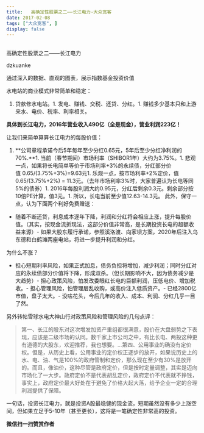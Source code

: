 ```yaml
---
title:   高确定性股票之二——长江电力-大众宽客
date: 2017-02-08
tags: ["大众宽客", ]
display: false
---
```



## 



高确定性股票之二——长江电力




dzkuanke




通过深入的数据、直观的图表，展示指数基金投资价值


水电站的商业模式非常简单和稳定：
1. 贷款修水电站。1. 发电、赚钱、交税、还贷、分红。1. 赚钱多少基本只和上游来水、电价、税率、利率相关。


**具体到长江电力，2016年营业收入490亿（全是现金），营业利润223亿！**



让我们来简单算算长江电力的每股价值：
1. **公司章程承诺今后5年每年至少分红0.65元，5年后至少分红净利润的70%.**1. 当前（春节期间）市场利率（SHIBOR1年）大约为3.75%。1. 悲观一点，如果将长电简单等价于市场利率+3%的永续债，分红部分价值&nbsp;0.65/(3.75%+3%)=9.63元1. 乐观一点，按市场利率+2%定价，值 0.65/(3.75%+2%) = 11.3元。（去年市场利率3%时，大家普遍认为长电等同5%的债券）1. 2016年每股利润大约0.95元，分红后剩余0.3元。剩余部分按10倍PE计算，值3元。1. 所以，长电当前至少值12.63-14.3元。
此外，保守一点，认为下面两个利好免费赠送：
- 随着不断还贷，利息成本逐年下降，利润和分红将会相应上涨，提升每股价值。（其实，按现金流折现法，这部分价值非常高，是长期投资长电的超额收益来源）- 如果大股东履行承诺，参照溪洛渡、向家坝方案，2020年后注入乌东德和白鹤滩两座电站，将进一步提升利润和分红。


为什么不涨？
- 担心短期利率风险，如果正式加息，债务负担将增加，减少利润；同时分红对应的永续债部分价值将下降，形成双杀。（但长期影响不大，因为债务减少是大趋势）- 担心政策风险，怕发改委眼红长电的巨额利润，压低电价、增加税收。- 担心管理风险，怕管理层乱收购，或高价注入低质资产。- 已经2800亿市值，盘子太大。- 没啥花头，今后几年的收入、成本、利润、分红几乎一目了然。


另外转帖雪球水电大神山行对政策风险和管理风险的几句点评：

> 第一、长江的股东对这次增发加资产重组都很满意，股价在大盘弱势之下表现，应该是二级市场的认同。数千家上市公司之中，有比长电、两投这种更有道德的大股东，欢迎推荐，我也想要。...第四、公用事业的确没有定价权。但是，从历史上看，公用事业的定价权正逐步的放开，如果说历史上的水、电、油、气是100%的政府管制和定价，那么现在至少有30%是放开的。而且，像油价，这种尽管是政府定价，但是按时定量调整，其实是迈向市场化了一大步。政府定价不是代表胡乱定价，政府定价不代表就不挣钱，事实上，政府定价最大好处在于避免了价格大起大落，给予企业一定的合理利润提供了保障。



一句话，投资长江电力，就是投资A股最稳健的现金流，短期虽然没有多少上涨空间，但如果立足于5-10年（甚至更长），这将是一笔确定性非常高的投资。


**微信扫一扫赞赏作者**